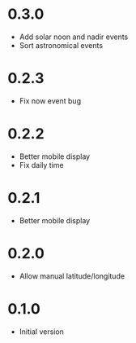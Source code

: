 # 0.3.0
- Add solar noon and nadir events
- Sort astronomical events

# 0.2.3
- Fix now event bug

# 0.2.2
- Better mobile display
- Fix daily time

# 0.2.1
- Better mobile display

# 0.2.0
- Allow manual latitude/longitude

# 0.1.0
- Initial version

